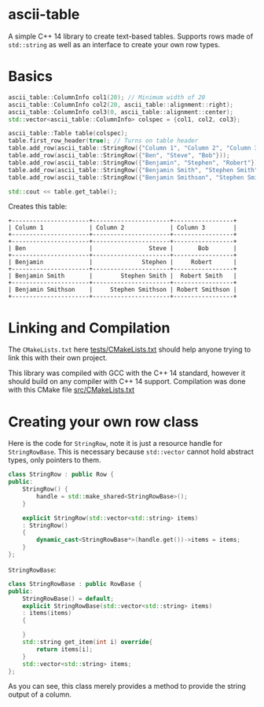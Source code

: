 # ascii-table

A simple C++ 14 library to create text-based tables. Supports rows made of `std::string` as well as an interface to create your own row types.

# Basics

```cpp
ascii_table::ColumnInfo col1(20); // Minimum width of 20
ascii_table::ColumnInfo col2(20, ascii_table::alignment::right);
ascii_table::ColumnInfo col3(0, ascii_table::alignment::center);
std::vector<ascii_table::ColumnInfo> colspec = {col1, col2, col3};

ascii_table::Table table(colspec);
table.first_row_header(true); // Turns on table header
table.add_row(ascii_table::StringRow({"Column 1", "Column 2", "Column 3"}));
table.add_row(ascii_table::StringRow({"Ben", "Steve", "Bob"}));
table.add_row(ascii_table::StringRow({"Benjamin", "Stephen", "Robert"}));
table.add_row(ascii_table::StringRow({"Benjamin Smith", "Stephen Smith", "Robert Smith"}));
table.add_row(ascii_table::StringRow({"Benjamin Smithson", "Stephen Smithson", "Robert Smithson"}));

std::cout << table.get_table();
```

Creates this table:

```
+----------------------+----------------------+-----------------+
| Column 1             | Column 2             | Column 3        |
+----------------------+----------------------+-----------------+
+----------------------+----------------------+-----------------+
| Ben                  |                Steve |       Bob       |
+----------------------+----------------------+-----------------+
| Benjamin             |              Stephen |     Robert      |
+----------------------+----------------------+-----------------+
| Benjamin Smith       |        Stephen Smith |  Robert Smith   |
+----------------------+----------------------+-----------------+
| Benjamin Smithson    |     Stephen Smithson | Robert Smithson |
+----------------------+----------------------+-----------------+
```

# Linking and Compilation

The `CMakeLists.txt` here [tests/CMakeLists.txt](https://github.com/bclehmann/ascii-table/blob/master/tests/CMakeLists.txt) should help anyone trying to link this with their own project.

This library was compiled with GCC with the C++ 14 standard, however it should build on any compiler with C++ 14 support. Compilation was done with this CMake file [src/CMakeLists.txt](https://github.com/bclehmann/ascii-table/blob/master/src/CMakeLists.txt)

# Creating your own row class

Here is the code for `StringRow`, note it is just a resource handle for `StringRowBase`. This is necessary because `std::vector` cannot hold abstract types, only pointers to them.

```cpp
class StringRow : public Row {
public:
	StringRow() {
		handle = std::make_shared<StringRowBase>();
	}

	explicit StringRow(std::vector<std::string> items)
	: StringRow()
	{
		dynamic_cast<StringRowBase*>(handle.get())->items = items;
	}
};
```

`StringRowBase`:

```cpp
class StringRowBase : public RowBase {
public:
	StringRowBase() = default;
	explicit StringRowBase(std::vector<std::string> items)
	: items(items)
	{

	}
	std::string get_item(int i) override{
		return items[i];
	}
	std::vector<std::string> items;
};
```

As you can see, this class merely provides a method to provide the string output of a column.
